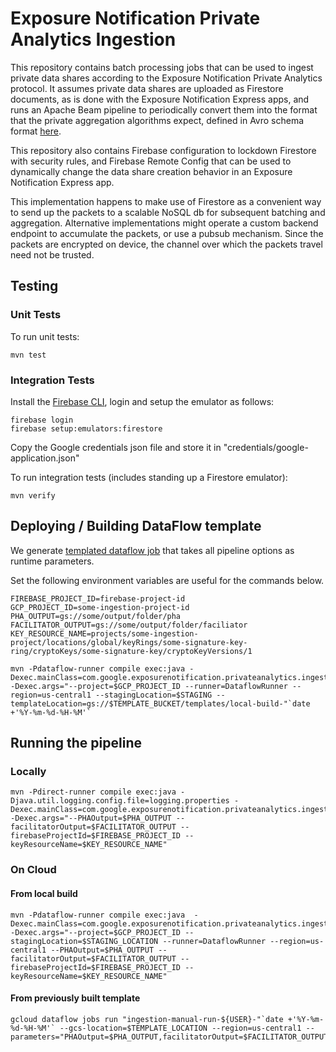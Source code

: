 # Exposure Notification Private Analytics Ingestion

This repository contains batch processing jobs that can be used to ingest
private data shares according to the Exposure Notification Private Analytics
protocol. It assumes private data shares are uploaded as Firestore documents,
as is done with the Exposure Notification Express apps, and runs an Apache
Beam pipeline to periodically convert them into the format that the private
aggregation algorithms expect, defined in Avro schema format
[here](https://github.com/abetterinternet/prio-server/tree/master/avro-schema).

This repository also contains Firebase configuration to lockdown Firestore
with security rules, and Firebase Remote Config that can be used to
dynamically change the data share creation behavior in an Exposure
Notification Express app.

This implementation happens to make use of Firestore as a convenient way to
send up the packets to a scalable NoSQL db for subsequent batching and aggregation.
Alternative implementations might operate a custom backend endpoint to accumulate
the packets, or use a pubsub mechanism. Since the packets are encrypted on device,
the channel over which the packets travel need not be trusted.

## Testing

### Unit Tests

To run unit tests:

```shell script
mvn test
```

### Integration Tests

Install the [Firebase CLI](https://firebase.google.com/docs/cli), login and
setup the emulator as follows:

```shell script
firebase login
firebase setup:emulators:firestore
```
Copy the Google credentials json file and store it in "credentials/google-application.json"

To run integration tests (includes standing up a Firestore emulator):

```shell script
mvn verify
```

## Deploying / Building DataFlow template

We generate [templated dataflow job](https://cloud.google.com/dataflow/docs/guides/templates/overview#templated-dataflow-jobs)
that takes all pipeline options as runtime parameters.

Set the following environment variables are useful for the commands below.

```shell script
FIREBASE_PROJECT_ID=firebase-project-id
GCP_PROJECT_ID=some-ingestion-project-id
PHA_OUTPUT=gs://some/output/folder/pha
FACILITATOR_OUTPUT=gs://some/output/folder/faciliator
KEY_RESOURCE_NAME=projects/some-ingestion-project/locations/global/keyRings/some-signature-key-ring/cryptoKeys/some-signature-key/cryptoKeyVersions/1
```


```shell script
mvn -Pdataflow-runner compile exec:java -Dexec.mainClass=com.google.exposurenotification.privateanalytics.ingestion.IngestionPipeline -Dexec.args="--project=$GCP_PROJECT_ID --runner=DataflowRunner --region=us-central1 --stagingLocation=$STAGING --templateLocation=gs://$TEMPLATE_BUCKET/templates/local-build-"`date +'%Y-%m-%d-%H-%M'`
```

## Running the pipeline

### Locally

```shell script
mvn -Pdirect-runner compile exec:java -Djava.util.logging.config.file=logging.properties -Dexec.mainClass=com.google.exposurenotification.privateanalytics.ingestion.IngestionPipeline -Dexec.args="--PHAOutput=$PHA_OUTPUT --facilitatorOutput=$FACILITATOR_OUTPUT --firebaseProjectId=$FIREBASE_PROJECT_ID --keyResourceName=$KEY_RESOURCE_NAME"
```

### On Cloud

#### From local build

```shell script
mvn -Pdataflow-runner compile exec:java  -Dexec.mainClass=com.google.exposurenotification.privateanalytics.ingestion.IngestionPipeline  -Dexec.args="--project=$GCP_PROJECT_ID --stagingLocation=$STAGING_LOCATION --runner=DataflowRunner --region=us-central1 --PHAOutput=$PHA_OUTPUT --facilitatorOutput=$FACILITATOR_OUTPUT --firebaseProjectId=$FIREBASE_PROJECT_ID --keyResourceName=$KEY_RESOURCE_NAME"
```

#### From previously built template

```shell script
gcloud dataflow jobs run "ingestion-manual-run-${USER}-"`date +'%Y-%m-%d-%H-%M'` --gcs-location=$TEMPLATE_LOCATION --region=us-central1 --parameters="PHAOutput=$PHA_OUTPUT,facilitatorOutput=$FACILITATOR_OUTPUT,firebaseProjectId=$FIREBASE_PROJECT_ID,deviceAttestation=false,keyResourceName=$KEY_RESOURCE_NAME" 
```
